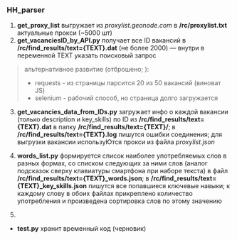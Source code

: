 ### HH_parser

1. __get_proxy_list__ выгружает из _proxylist.geonode.com_ в __/rc/proxylist.txt__ актуальные прокси (~5000 шт)
2. **get_vacanciesID_by_API.py** получает все ID вакансий в __/rc/find_results/text={TEXT}.dat__ (не более 2000) — внутри в переменной TEXT указать поисковый запрос 
> альтернативное развитие (отброшено; ):  
> - requests - из страницы парсится 20 из 50 вакансий (виноват JS)
> - selenium - рабочий способ, но страница долго загружается



3. **get_vacancies_data_from_IDs.py** загружает инфо о каждой вакансии (только description и key_skills) по ID из
  __/rc/find_results/text={TEXT}.dat__ в папку __/rc/find_results/text={TEXT}/__; в __/rc/find_results/text={TEXT}.log__ пишутся ошибки соединения;
    для выгрузки вакансии используЮтся прокси из файла _proxylist.json_  
4. __words_list.py__ формируется список наиболее употребляемых слов в разных формах, со списком следующих за ними слов 
    (аналог подсказок сверху клавиатуры смартфона при наборе текста) в файл **/rc/find_results/text={TEXT}_words.json**; 
    в **/rc/find_results/text={TEXT}_key_skills.json** пишутся все попавшиеся ключевые навыки;
    к каждому слову в обоих файлах прикреплено количество употребления и произведена сортировка слов по этому значению
    
5. 


- **test.py** хранит временный код (черновик)

